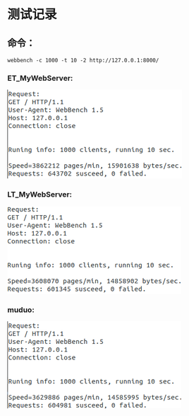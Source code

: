 # 测试记录

## 命令：

```
webbench -c 1000 -t 10 -2 http://127.0.0.1:8000/
```

### ET_MyWebServer:

![1615821089429](./pic.assets/1615821089429.png)

### LT_MyWebServer:

![1615644166803](./pic.assets/1615644166803.png)

### muduo:

![1615645010764](./pic.assets/1615645010764.png)





